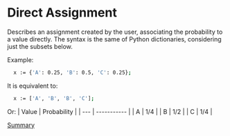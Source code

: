 # Direct Assignment

Describes an assignment created by the user, associating the probability to a value directly. 
The syntax is the same of Python dictionaries, considering just the subsets below.

Example:
```sh
  x := {'A': 0.25, 'B': 0.5, 'C': 0.25};
```

It is equivalent to:
```sh
  x := ['A', 'B', 'B', 'C'];
```
Or:
| Value | Probability |
| --- | ----------- |
| A | 1/4 |
| B | 1/2 |
| C | 1/4 |

[Summary](https://github.com/gleisonsdm/Kuifje-Documentation)
